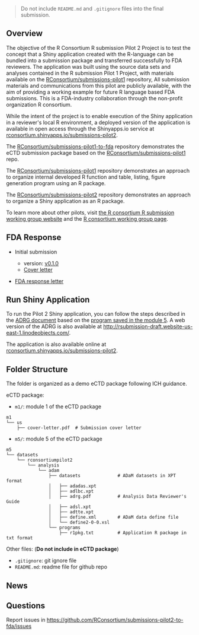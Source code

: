 > Do not include `README.md` and `.gitignore` files into the final submission. 

## Overview

The objective of the R Consortium R submission Pilot 2 Project is to test the concept that a Shiny application created with the R-language can be bundled into a submission package and transferred successfully to FDA reviewers. The application was built using the source data sets and analyses contained in the R submission Pilot 1 Project, with materials available on the [RConsortium/submissions-pilot1](https://github.com/RConsortium/submissions-pilot1) repository, All submission materials and communications from this pilot are publicly available, with the aim of providing a working example for future R language based FDA submissions. This is a FDA-industry collaboration through the non-profit organization R consortium.

While the intent of the project is to enable execution of the Shiny application in a reviewer's local R environment, a deployed version of the application is available in open access through the Shinyapps.io service at [rconsortium.shinyapps.io/submissions-pilot2](https://rconsortium.shinyapps.io/submissions-pilot2/).

The [RConsortium/submissions-pilot1-to-fda](https://github.com/RConsortium/submissions-pilot1-to-fda)
repository demonstrates the eCTD submission package based on the [RConsortium/submissions-pilot1](https://github.com/RConsortium/submissions-pilot1) repo.  

The [RConsortium/submissions-pilot1](https://github.com/RConsortium/submissions-pilot1) repository demonstrates an approach to organize internal developed R function and 
table, listing, figure generation program using an R package. 

The [RConsortium/submissions-pilot2](https://github.com/RConsortium/submissions-pilot2) repository demonstrates an approach to organize a Shiny application as an R package.

To learn more about other pilots, visit [the R consortium R submission working group website](https://rconsortium.github.io/submissions-wg/) and the [R consortium working group page](https://www.r-consortium.org/projects/isc-working-groups).

## FDA Response 

- Initial submission

  + version: [v0.1.0](https://github.com/RConsortium/submissions-pilot2-to-fda/releases/tag/v0.1.0)
  + [Cover letter](https://github.com/RConsortium/submissions-pilot2-to-fda/blob/main/m1/us/cover-letter.pdf)
 
- [FDA response letter](https://github.com/RConsortium/submissions-wg/blob/0f1dc5c30985d413f75d196c2b6caa96231b26ee/_Documents/Summary_R_Pilot2_Submission%2027SEP2023.pdf)

  
## Run Shiny Application

To run the Pilot 2 Shiny application, you can follow the steps described in the
[ADRG document](https://github.com/RConsortium/submissions-pilot2-to-fda/blob/main/m5/datasets/rconsortiumpilot2/analysis/adam/datasets/adrg.pdf) based on the
[program saved in the module 5](https://github.com/RConsortium/submissions-pilot2-to-fda/tree/main/m5/datasets/rconsortiumpilot2/analysis/adam/programs). A web version of the ADRG is also available at <http://rsubmission-draft.website-us-east-1.linodeobjects.com/>.

The application is also available online at [rconsortium.shinyapps.io/submissions-pilot2](https://rconsortium.shinyapps.io/submissions-pilot2/).

## Folder Structure 

The folder is organized as a demo eCTD package following ICH guidance. 

eCTD package: 

- `m1/`: module 1 of the eCTD package

```
m1
└── us
    ├── cover-letter.pdf  # Submission cover letter
```

- `m5/`: module 5 of the eCTD package

```
m5
└── datasets
    └── rconsortiumpilot2
        └── analysis
            └── adam
                ├── datasets              # ADaM datasets in XPT format
                │   ├── adadas.xpt
                │   ├── adlbc.xpt
                │   ├── adrg.pdf          # Analysis Data Reviewer's Guide
                │   ├── adsl.xpt
                │   ├── adtte.xpt
                │   ├── define.xml        # ADaM data define file
                │   └── define2-0-0.xsl
                └── programs
                    ├── r1pkg.txt         # Application R package in txt format
```
Other files: (**Do not include in eCTD package**)

- `.gitignore`: git ignore file
- `README.md`: readme file for github repo

## News

## Questions 

Report issues in <https://github.com/RConsortium/submissions-pilot2-to-fda/issues>

